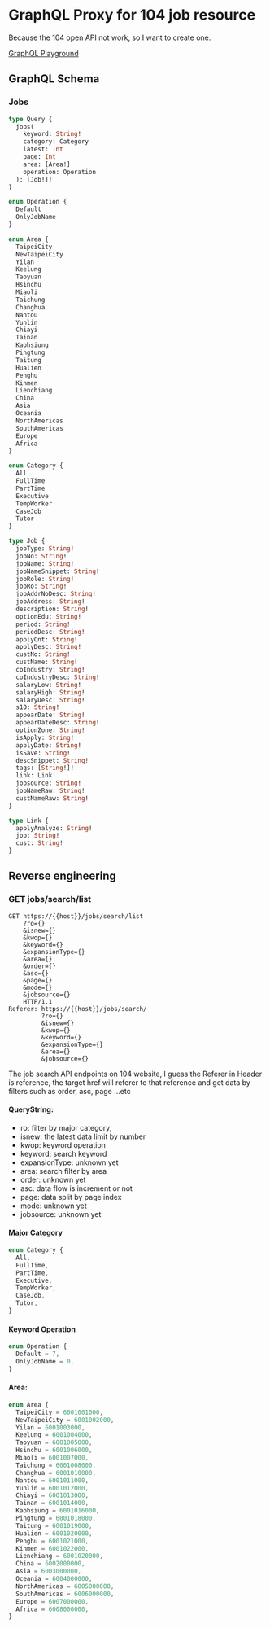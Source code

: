 # GraphQL Proxy for 104 job resource

Because the 104 open API not work, so I want to create one.

[GraphQL Playground](https://intense-sands-63009.herokuapp.com/playground)

## GraphQL Schema

### Jobs

```graphql
type Query {
  jobs(
    keyword: String!
    category: Category
    latest: Int
    page: Int
    area: [Area!]
    operation: Operation
  ): [Job!]!
}

enum Operation {
  Default
  OnlyJobName
}

enum Area {
  TaipeiCity
  NewTaipeiCity
  Yilan
  Keelung
  Taoyuan
  Hsinchu
  Miaoli
  Taichung
  Changhua
  Nantou
  Yunlin
  Chiayi
  Tainan
  Kaohsiung
  Pingtung
  Taitung
  Hualien
  Penghu
  Kinmen
  Lienchiang
  China
  Asia
  Oceania
  NorthAmericas
  SouthAmericas
  Europe
  Africa
}

enum Category {
  All
  FullTime
  PartTime
  Executive
  TempWorker
  CaseJob
  Tutor
}

type Job {
  jobType: String!
  jobNo: String!
  jobName: String!
  jobNameSnippet: String!
  jobRole: String!
  jobRo: String!
  jobAddrNoDesc: String!
  jobAddress: String!
  description: String!
  optionEdu: String!
  period: String!
  periodDesc: String!
  applyCnt: String!
  applyDesc: String!
  custNo: String!
  custName: String!
  coIndustry: String!
  coIndustryDesc: String!
  salaryLow: String!
  salaryHigh: String!
  salaryDesc: String!
  s10: String!
  appearDate: String!
  appearDateDesc: String!
  optionZone: String!
  isApply: String!
  applyDate: String!
  isSave: String!
  descSnippet: String!
  tags: [String!]!
  link: Link!
  jobsource: String!
  jobNameRaw: String!
  custNameRaw: String!
}

type Link {
  applyAnalyze: String!
  job: String!
  cust: String!
}
```

## Reverse engineering

### GET jobs/search/list

```http
GET https://{{host}}/jobs/search/list
    ?ro={}
    &isnew={}
    &kwop={}
    &keyword={}
    &expansionType={}
    &area={}
    &order={}
    &asc={}
    &page={}
    &mode={}
    &jobsource={}
    HTTP/1.1
Referer: https://{{host}}/jobs/search/
         ?ro={}
         &isnew={}
         &kwop={}
         &keyword={}
         &expansionType={}
         &area={}
         &jobsource={}
```

The job search API endpoints on 104 website,
I guess the Referer in Header is reference,
the target href will referer to that reference
and get data by filters such as order, asc, page ...etc

#### QueryString:

- ro: filter by major category,
- isnew: the latest data limit by number
- kwop: keyword operation
- keyword: search keyword
- expansionType: unknown yet
- area: search filter by area
- order: unknown yet
- asc: data flow is increment or not
- page: data split by page index
- mode: unknown yet
- jobsource: unknown yet

#### Major Category

```typescript
enum Category {
  All,
  FullTime,
  PartTime,
  Executive,
  TempWorker,
  CaseJob,
  Tutor,
}
```

#### Keyword Operation

```typescript
enum Operation {
  Default = 7,
  OnlyJobName = 0,
}
```

#### Area:

```typescript
enum Area {
  TaipeiCity = 6001001000,
  NewTaipeiCity = 6001002000,
  Yilan = 6001003000,
  Keelung = 6001004000,
  Taoyuan = 6001005000,
  Hsinchu = 6001006000,
  Miaoli = 6001007000,
  Taichung = 6001008000,
  Changhua = 6001010000,
  Nantou = 6001011000,
  Yunlin = 6001012000,
  Chiayi = 6001013000,
  Tainan = 6001014000,
  Kaohsiung = 6001016000,
  Pingtung = 6001018000,
  Taitung = 6001019000,
  Hualien = 6001020000,
  Penghu = 6001021000,
  Kinmen = 6001022000,
  Lienchiang = 6001020000,
  China = 6002000000,
  Asia = 6003000000,
  Oceania = 6004000000,
  NorthAmericas = 6005000000,
  SouthAmericas = 6006000000,
  Europe = 6007000000,
  Africa = 6008000000,
}
```
